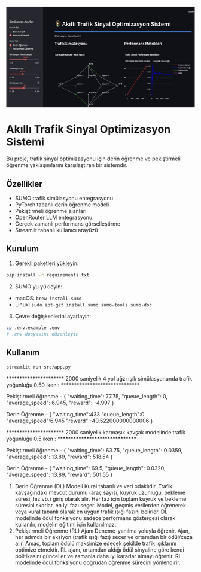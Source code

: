  ![Demo](demo.png)
 
# Akıllı Trafik Sinyal Optimizasyon Sistemi

Bu proje, trafik sinyal optimizasyonu için derin öğrenme ve pekiştirmeli öğrenme yaklaşımlarını karşılaştıran bir sistemdir.

## Özellikler

- SUMO trafik simülasyonu entegrasyonu
- PyTorch tabanlı derin öğrenme modeli
- Pekiştirmeli öğrenme ajanları
- OpenRouter LLM entegrasyonu
- Gerçek zamanlı performans görselleştirme
- Streamlit tabanlı kullanıcı arayüzü

## Kurulum

1. Gerekli paketleri yükleyin:
```bash
pip install -r requirements.txt
```

2. SUMO'yu yükleyin:
- macOS: `brew install sumo`
- Linux: `sudo apt-get install sumo sumo-tools sumo-doc`

3. Çevre değişkenlerini ayarlayın:
```bash
cp .env.example .env
# .env dosyasını düzenleyin
```

## Kullanım

```bash
streamlit run src/app.py
```

********************** 2000 saniyelik 4 yol ağzı ışık simülasyonunda trafik yoğunluğu 0.50 iken : ******************************

Pekiştirmeli öğrenme - 
{
  "waiting_time": 77.75,
  "queue_length": 0,
  "average_speed": 6.945,
  "reward": -4.997
}

Derin Öğrenme - 
{
"waiting_time":433
"queue_length":0
"average_speed":6.945
"reward":-40.522000000000006
}

********************** 2000 saniyelik karmaşık kavşak modelinde trafik yoğunluğu 0.5 iken : ******************************

Pekiştirmeli öğrenme - 
{
  "waiting_time": 63.75,
  "queue_length": 0.0359,
  "average_speed": 13.89,
  "reward": 518.54
}

Derin Öğrenme - 
{
  "waiting_time": 69.5,
  "queue_length": 0.0320,
  "average_speed": 13.89,
  "reward": 501.55
}

1. Derin Öğrenme (DL) Modeli
Kural tabanlı ve veri odaklıdır.
Trafik kavşağındaki mevcut durumu (araç sayısı, kuyruk uzunluğu, bekleme süresi, hız vb.) giriş olarak alır.
Her faz için toplam kuyruk ve bekleme süresini skorlar, en iyi fazı seçer.
Model, geçmiş verilerden öğrenerek veya kural tabanlı olarak en uygun trafik ışığı fazını belirler.
DL modelinde ödül fonksiyonu sadece performans göstergesi olarak kullanılır, modelin eğitimi için kullanılmaz.
2. Pekiştirmeli Öğrenme (RL) Ajanı
Deneme-yanılma yoluyla öğrenir.
Ajan, her adımda bir aksiyon (trafik ışığı fazı) seçer ve ortamdan bir ödül/ceza alır.
Amaç, toplam ödülü maksimize edecek şekilde trafik ışıklarını optimize etmektir.
RL ajanı, ortamdan aldığı ödül sinyaline göre kendi politikasını günceller ve zamanla daha iyi kararlar almayı öğrenir.
RL modelinde ödül fonksiyonu doğrudan öğrenme sürecini yönlendirir.
